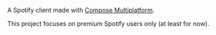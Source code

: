 A Spotify client made with <a href="https://www.jetbrains.com/lp/compose-multiplatform/">Compose Multiplatform</a>.

This project focuses on premium Spotify users only (at least for now).
